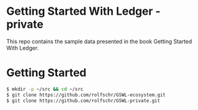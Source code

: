# Getting Started With Ledger - private

This repo contains the sample data presented in the book Getting Started With Ledger.

# Getting Started

```bash
$ mkdir -p ~/src && cd ~/src
$ git clone https://github.com/rolfschr/GSWL-ecosystem.git
$ git clone https://github.com/rolfschr/GSWL-private.git
```
